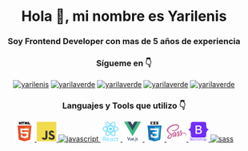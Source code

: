 <!--
**yarilenis/yarilenis** is a ✨ _special_ ✨ repository because its `README.md` (this file) appears on your GitHub profile.

Here are some ideas to get you started:

- 🔭 I’m currently working on ...
- 🌱 I’m currently learning ...
- 👯 I’m looking to collaborate on ...
- 🤔 I’m looking for help with ...
- 💬 Ask me about ...
- 📫 How to reach me: ...
- 😄 Pronouns: ...
- ⚡ Fun fact: ...
-->

<h1 align="center">Hola 👋, mi nombre es Yarilenis</h1>
<h3 align="center">Soy Frontend Developer con mas de 5 años de experiencia</h3>

<h3 align="center">Sígueme en 👇</h3>
<p align="center">
<a href="https://codepen.io/yarilenis" target="blank"><img align="center" src="https://cdn.jsdelivr.net/npm/simple-icons@3.0.1/icons/codepen.svg" alt="yarilenis" height="30" width="40" /></a>
<a href="https://twitter.com/yarilaverde" target="blank"><img align="center" src="https://cdn.jsdelivr.net/npm/simple-icons@3.0.1/icons/twitter.svg" alt="yarilaverde" height="30" width="40" /></a>
<a href="https://linkedin.com/in/yarilaverde" target="blank"><img align="center" src="https://cdn.jsdelivr.net/npm/simple-icons@3.0.1/icons/linkedin.svg" alt="yarilaverde" height="30" width="40" /></a>
<a href="https://fb.com/yarilaverde" target="blank"><img align="center" src="https://cdn.jsdelivr.net/npm/simple-icons@3.0.1/icons/facebook.svg" alt="yarilaverde" height="30" width="40" /></a>
<a href="https://instagram.com/yarilaverde" target="blank"><img align="center" src="https://cdn.jsdelivr.net/npm/simple-icons@3.0.1/icons/instagram.svg" alt="yarilaverde" height="30" width="40" /></a>
</p>

<h3 align="center">Languajes y Tools que utilizo 👇</h3>
<p align="center">
<a href="https://www.w3.org/html/" target="_blank"> <img src="https://raw.githubusercontent.com/devicons/devicon/master/icons/html5/html5-original-wordmark.svg" alt="html5" width="40" height="40"/> </a>
<a href="https://developer.mozilla.org/en-US/docs/Web/JavaScript" target="_blank"> <img src="https://raw.githubusercontent.com/devicons/devicon/master/icons/javascript/javascript-original.svg" alt="javascript" width="40" height="40"/> </a>
<a href="https://www.typescriptlang.org/" target="_blank"> <img src="https://raw.githubusercontent.com/marwin1991/profile-technology-icons/refs/heads/main/icons/typescript.png" alt="javascript" width="40" height="40"/> </a>
<a href="https://reactjs.org/" target="_blank"> <img src="https://raw.githubusercontent.com/devicons/devicon/master/icons/react/react-original-wordmark.svg" alt="react" width="40" height="40"/> </a>
<a href="https://vuejs.org/" target="_blank"> <img src="https://raw.githubusercontent.com/devicons/devicon/master/icons/vuejs/vuejs-original-wordmark.svg" alt="vuejs" width="40" height="40"/> </a>
<a href="https://www.w3schools.com/css/" target="_blank"> <img src="https://raw.githubusercontent.com/devicons/devicon/master/icons/css3/css3-original-wordmark.svg" alt="css3" width="40" height="40"/> </a>
<a href="https://sass-lang.com" target="_blank"> <img src="https://raw.githubusercontent.com/devicons/devicon/master/icons/sass/sass-original.svg" alt="sass" width="40" height="40"/> </a>
<a href="https://getbootstrap.com" target="_blank"> <img src="https://raw.githubusercontent.com/devicons/devicon/master/icons/bootstrap/bootstrap-plain-wordmark.svg" alt="bootstrap" width="40" height="40"/> </a>
<a href="https://mui.com" target="_blank"> <img src="https://raw.githubusercontent.com/marwin1991/profile-technology-icons/refs/heads/main/icons/material_ui.png" alt="sass" width="40" height="40"/> </a>
</p>
